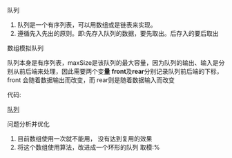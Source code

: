 队列

1) 队列是一个有序列表，可以用数组或是链表来实现。
 2) 遵循先入先出的原则。即:先存入队列的数据，要先取出。后存入的要后取出

数组模拟队列

队列本身是有序列表，maxSize是该队列的最大容量，因为队列的输出、输入是分别从前后端来处理，因此需要两个变**量** **front**及**rear**分别记录队列前后端的下标，front 会随着数据输出而改变，而 rear则是随着数据输入而改变

代码:

[队列](../datastructure/ArrayQueue.java)

问题分析并优化
1) 目前数组使用一次就不能用， 没有达到复用的效果
2) 将这个数组使用算法，改进成一个环形的队列 取模:%